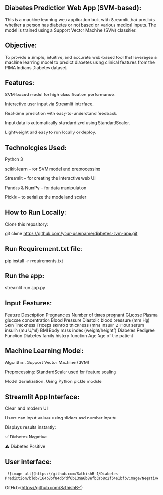 ## Diabetes Prediction Web App (SVM-based):

This is a machine learning web application built with Streamlit that predicts whether a person has diabetes or not based on various medical inputs. The model is trained using a Support Vector Machine (SVM) classifier.

## Objective:

To provide a simple, intuitive, and accurate web-based tool that leverages a machine learning model to predict diabetes using clinical features from the PIMA Indians Diabetes dataset.

## Features:

SVM-based model for high classification performance.

Interactive user input via Streamlit interface.

Real-time prediction with easy-to-understand feedback.

Input data is automatically standardized using StandardScaler.

Lightweight and easy to run locally or deploy.

## Technologies Used:

Python 3

scikit-learn – for SVM model and preprocessing

Streamlit – for creating the interactive web UI

Pandas & NumPy – for data manipulation

Pickle – to serialize the model and scaler

## How to Run Locally:

Clone this repository:

git clone https://github.com/your-username/diabetes-svm-app.git

## Run Requirement.txt file:

pip install -r requirements.txt

## Run the app:

streamlit run app.py

## Input Features:

Feature	Description
Pregnancies	Number of times pregnant
Glucose	Plasma glucose concentration
Blood Pressure	Diastolic blood pressure (mm Hg)
Skin Thickness	Triceps skinfold thickness (mm)
Insulin	2-Hour serum insulin (mu U/ml)
BMI	Body mass index (weight/height²)
Diabetes Pedigree Function	Diabetes family history function
Age	Age of the patient

## Machine Learning Model:

Algorithm: Support Vector Machine (SVM)

Preprocessing: StandardScaler used for feature scaling

Model Serialization: Using Python pickle module

## Streamlit App Interface:

Clean and modern UI

Users can input values using sliders and number inputs

Displays results instantly:

✅ Diabetes Negative

⚠️ Diabetes Positive

## User interface:

     ![image alt](https://github.com/SathishB-1/Diabetes-Prediction/blob/164b8bf84d5fdf6b139a6b8efb5ab8c2f54e1bfb/image/Negative%20result.png)


GitHub:(https://github.com/SathishB-1)
